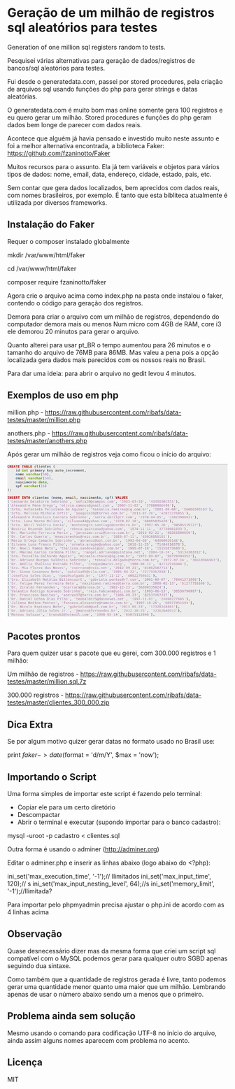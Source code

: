 # Geração de um milhão de registros sql aleatórios para testes

Generation of one million sql registers random to tests.

Pesquisei várias alternativas para geração de dados/registros de bancos/sql aleatórios para testes.

Fui desde o generatedata.com, passei por stored procedures, pela criação de arquivos sql usando funções do php para gerar strings e datas aleatórias.

O generatedata.com é muito bom mas online somente gera 100 registros e eu quero gerar um milhão.
Stored procedures e funções do php geram dados bem longe de parecer com dados reais.

Acontece que alguém já havia pensado e investido muito neste assunto e foi a melhor alternativa encontrada, a biblioteca Faker:
https://github.com/fzaninotto/Faker

Muitos recursos para o assunto. Ela já tem variáveis e objetos para vários tipos de dados: nome, email, data, endereço, cidade, estado, pais, etc. 

Sem contar que gera dados localizados, bem aprecidos com dados reais, com nomes brasileiros, por exemplo.
É tanto que esta bibliteca atualmente é utilizada por diversos frameworks.

## Instalação do Faker

Requer o composer instalado globalmente

mkdir /var/www/html/faker

cd /var/www/html/faker

composer require fzaninotto/faker

Agora crie o arquivo acima como index.php na pasta onde instalou o faker, contendo o código para geração dos registros.

Demora para criar o arquivo com um milhão de registros, dependendo do computador demora mais ou menos
Num micro com 4GB de RAM, core i3 ele demorou 20 minutos para gerar o arquivo.

Quanto alterei para usar pt_BR o tempo aumentou para 26 minutos e o tamanho do arquivo de 76MB para 86MB.
Mas valeu a pena pois a opção localizada gera dados mais parecidos com os nossos reais no Brasil.

Para dar uma ideia: para abrir o arquivo no gedit levou 4 minutos.

## Exemplos de uso em php

million.php - https://raw.githubusercontent.com/ribafs/data-testes/master/million.php

anothers.php - https://raw.githubusercontent.com/ribafs/data-testes/master/anothers.php

Após gerar um milhão de registros veja como ficou o início do arquivo:

<img src="amostra.png">

## Pacotes prontos

Para quem quizer usar s pacote que eu gerei, com 300.000 registros e 1 milhão:

Um milhão de registros - https://raw.githubusercontent.com/ribafs/data-testes/master/million.sql.7z

300.000 registros - https://raw.githubusercontent.com/ribafs/data-testes/master/clientes_300_000.zip

## Dica Extra

Se por algum motivo quizer gerar datas no formato usado no Brasil use:

print $faker->date($format = 'd/m/Y', $max = 'now');

## Importando o Script

Uma forma simples de importar este script é fazendo pelo terminal:

- Copiar ele para um certo diretório
- Descompactar
- Abrir o terminal e executar (supondo importar para o banco cadastro):

mysql -uroot -p cadastro < clientes.sql

Outra forma é usando o adminer (http://adminer.org)

Editar o adminer.php e inserir as linhas abaixo (logo abaixo do <?php):

ini_set('max_execution_time', '-1');// Ilimitados
ini_set('max_input_time', 120);// s
ini_set('max_input_nesting_level', 64);//s
ini_set('memory_limit', '-1');//Ilimitada?

Para importar pelo phpmyadmin precisa ajustar o php.ini de acordo com as 4 linhas acima


## Observação

Quase desnecessário dizer mas da mesma forma que criei um script sql compatível com o MySQL podemos gerar para qualquer outro SGBD apenas seguindo dua sintaxe.

Como também que a quantidade de registros gerada é livre, tanto podemos gerar uma quantidade menor quanto uma maior que um milhão. Lembrando apenas de usar o número abaixo sendo um a menos que o primeiro.

## Problema ainda sem solução
Mesmo usando o comando para codificação UTF-8 no início do arquivo, ainda assim alguns nomes aparecem com problema no acento.

## Licença

MIT
